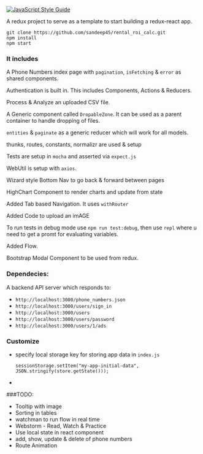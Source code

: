 [![JavaScript Style Guide](https://img.shields.io/badge/code%20style-standard-brightgreen.svg)](http://standardjs.com/)

A redux project to serve as a template to start building a redux-react app.

````
git clone https://github.com/sandeep45/rental_roi_calc.git
npm install
npm start
````

### It includes

A Phone Numbers index page with `pagination`, `isFetching` & `error` as shared components.

Authentication is built in. This includes Components, Actions & Reducers.

Process & Analyze an uploaded CSV file.

A Generic component called `DropableZone`. It can be used as a parent container to handle dropping of files.

`entities` & `paginate` as a generic reducer which will work for all models.

thunks, routes, constants, normalizr are used & setup

Tests are setup in `mocha` and asserted via `expect.js`

WebUtil is setup with `axios`.

Wizard style Bottom Nav to go back & forward between pages

HighChart Component to render charts and update from state

Added Tab based Navigation. It uses `withRouter`

Added Code to upload an imAGE

To run tests in debug mode use `npm run test:debug`, then use `repl` where u need to get a promt for evaluating variables.

Added Flow.

Bootstrap Modal Component to be used from redux.

### Dependecies:

A backend API server which responds to:

- `http://localhost:3000/phone_numbers.json`
- `http://localhost:3000/users/sign_in`
- `http://localhost:3000/users`
- `http://localhost:3000/users/password`
- `http://localhost:3000/users/1/ads`

### Customize

- specify local storage key for storing app data in `index.js`
  ```
  sessionStorage.setItem("my-app-initial-data", JSON.stringify(store.getState()));
  ```
-


###TODO:
- Tooltip with image
- Sorting in tables
- watchman to run flow in real time
- Webstorm - Read, Watch & Practice
- Use local state in react component
- add, show, update & delete of phone numbers
- Route Animation


